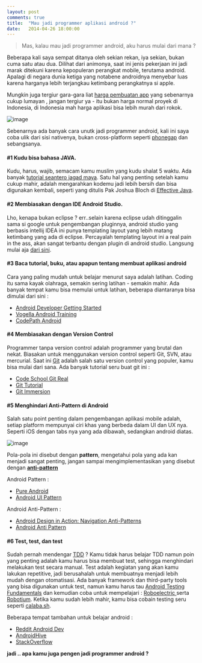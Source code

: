 ```yaml
---
layout: post
comments: true
title:  "Mau jadi programmer aplikasi android ?"
date:   2014-04-26 18:00:00
---
```


> Mas, kalau mau jadi programmer android, aku harus mulai dari mana ?

Beberapa kali saya sempat ditanya oleh sekian rekan, iya sekian, bukan cuma satu atau dua. Dilihat dari animonya, saat ini jenis pekerjaan ini jadi marak ditekuni karena kepopuleran perangkat mobile, terutama android. Apalagi di negara dunia ketiga yang notabene androidnya menyebar luas karena harganya lebih terjangkau ketimbang perangkatnya si apple. 

Mungkin juga tergiur gara-gara liat [harga pembuatan app](http://howmuchtomakeanapp.com/) yang sebenarnya cukup lumayan , jangan tergiur ya - itu bukan harga normal proyek di Indonesia, di Indonesia mah harga aplikasi bisa lebih murah dari rokok.

![image](https://pbs.twimg.com/media/BlELGBYCUAABue6.png:small)

Sebenarnya ada banyak cara unutk jadi programmer android, kali ini saya coba ulik dari sisi nativenya, bukan cross-platform seperti [phonegap](http://phonegap.com/) dan sebangsanya.

#### #1 Kudu bisa bahasa JAVA. 

Kudu, harus, wajib, semacam kamu muslim yang kudu shalat 5 waktu. Ada banyak [tutorial seantero jagad maya](http://lmgtfy.com/?q=tutorial+java). Satu hal yang penting setelah kamu cukup mahir, adalah mengarahkan kodemu jadi lebih bersih dan bisa digunakan kembali, seperti yang ditulis Pak Joshua Bloch di [Effective Java](http://www.amazon.com/Effective-Java-Edition-Joshua-Bloch/dp/0321356683). 

#### #2 Membiasakan dengan IDE Android Studio. 

Lho, kenapa bukan eclipse ? err..selain karena eclipse udah ditinggalin sama si google untuk pengembangan pluginnya, android studio yang berbasis intellij IDEA ini punya templating layout yang lebih matang ketimbang yang ada di eclipse. Percayalah templating layout ini a real pain in the ass, akan sangat terbantu dengan plugin di android studio. Langsung mulai aja [dari sini](http://developer.android.com/sdk/installing/studio.html).

#### #3 Baca tutorial, buku, atau apapun tentang membuat aplikasi android

Cara yang paling mudah untuk belajar menurut saya adalah latihan. Coding itu sama kayak olahraga, semakin sering latihan - semakin mahir. Ada banyak tempat kamu bisa memulai untuk latihan, beberapa diantaranya bisa dimulai dari sini :

* [Android Developer Getting Started](http://developer.android.com/training/basics/firstapp/index.html)
* [Vogella Android Training](http://www.vogella.com/tutorials/android.html) 
* [CodePath Android](http://guides.thecodepath.com/android)

#### #4 Membiasakan dengan Version Control

Programmer tanpa version control adalah programmer yang brutal dan nekat. Biasakan untuk menggunakan version control seperti Git, SVN, atau mercurial. Saat ini [Git](http://git-scm.com/) adalah salah satu version control yang populer, kamu bisa mulai dari sana. Ada banyak tutorial seru buat git ini :

* [Code School Git Real](https://www.codeschool.com/courses/git-real)
* [Git Tutorial](http://git-scm.com/book)
* [Git Immersion](http://gitimmersion.com/)

#### #5 Menghindari Anti-Pattern di Android

Salah satu point penting dalam pengembangan aplikasi mobile adalah, setiap platform mempunyai ciri khas yang berbeda dalam UI dan UX nya. Seperti iOS dengan tabs nya yang ada dibawah, sedangkan android diatas.

![image](http://developer.android.com/design/media/migrating_ios_dialers.png)

Pola-pola ini disebut dengan **pattern**, mengetahui pola yang ada kan menjadi sangat penting, jangan sampai mengimplementasikan yang disebut dengan **[anti-pattern](http://www.slideshare.net/commonsguy/android-app-mistakes-avoiding-the-antipatterns)**

Android Pattern :

* [Pure Android](http://developer.android.com/design/patterns/pure-android.html)
* [Android UI Pattern](http://www.androiduipatterns.com/)

Android Anti-Pattern :

* [Android Design in Action: Navigation Anti-Patterns](http://www.youtube.com/watch?v=Sww4omntVjs)
* [Android Anti Pattern](https://plus.google.com/104844169030193199790)

#### #6 Test, test, dan test 

Sudah pernah mendengar [TDD](http://en.wikipedia.org/wiki/Test-driven_development) ? Kamu tidak harus belajar TDD namun poin yang penting adalah kamu harus bisa membuat test, sehingga menghindari melakukan test secara manual. Test adalah kegiatan yang akan kamu lakukan repetitive, jadi berusahalah untuk membuatnya menjadi lebih mudah dengan otomatisasi. Ada banyak framework dan third-party tools yang bisa digunakan untuk test, namun kamu harus tau [Android Testing Fundamentals](http://developer.android.com/tools/testing/testing_android.html) dan kemudian coba untuk mempelajari :
[Roboelectric ](http://robolectric.org/) serta [Robotium](https://code.google.com/p/robotium/). Ketika kamu sudah lebih mahir, kamu bisa cobain testing seru seperti [calaba.sh](http://calaba.sh/).

Beberapa tempat tambahan untuk belajar android :

* [Reddit Android Dev](http://www.reddit.com/r/androiddev/)
* [AndroidHive](http://www.androidhive.info/)
* [StackOverflow](http://stackoverflow.com/questions/tagged/android)

**jadi .. apa kamu juga pengen jadi programmer android ?**